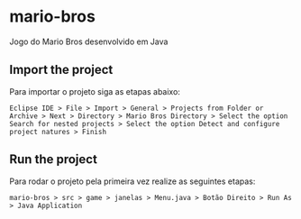 # mario-bros

Jogo do Mario Bros desenvolvido em Java

## Import the project

Para importar o projeto siga as etapas abaixo:

`Eclipse IDE > File > Import > General > Projects from Folder or Archive > Next > Directory > Mario Bros Directory > Select the option Search for nested projects > Select the option Detect and configure project natures > Finish`

## Run the project

Para rodar o projeto pela primeira vez realize as seguintes etapas:

`mario-bros > src > game > janelas > Menu.java > Botão Direito > Run As > Java Application`
